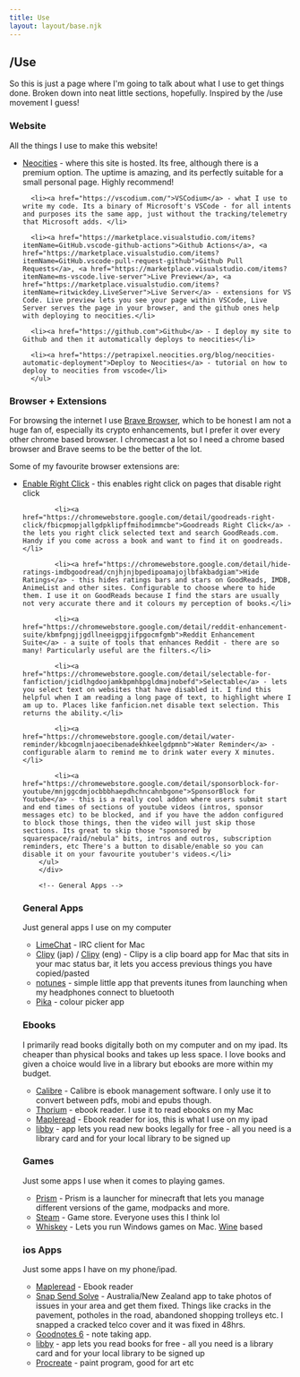 ```yaml
---
title: Use
layout: layout/base.njk
---
```


<!-- Intro -->

  <h2>/Use</h2>
    <p>So this is just a page where I'm going to talk about what I use to get things done. Broken down into neat little sections, hopefully. Inspired by the /use movement I guess! </p>

<!-- Website Stuff -->

<div class="textbox">
<h3>Website</h3>
<p>All the things I use to make this website!</p>

   <ul>
      <li><a href="http://www.neocities.com">Neocities</a> - where this site is hosted. Its free, although there is a premium option. The uptime is amazing, and its perfectly suitable for a small personal page. Highly recommend!</li>

      <li><a href="https://vscodium.com/">VSCodium</a> - what I use to write my code. Its a binary of Microsoft's VSCode - for all intents and purposes its the same app, just without the tracking/telemetry that Microsoft adds. </li>

      <li><a href="https://marketplace.visualstudio.com/items?itemName=GitHub.vscode-github-actions">Github Actions</a>, <a href="https://marketplace.visualstudio.com/items?itemName=GitHub.vscode-pull-request-github">Github Pull Requests</a>, <a href="https://marketplace.visualstudio.com/items?itemName=ms-vscode.live-server">Live Preview</a>, <a href="https://marketplace.visualstudio.com/items?itemName=ritwickdey.LiveServer">Live Server</a> - extensions for VS Code. Live preview lets you see your page within VSCode, Live Server serves the page in your browser, and the github ones help with deploying to neocities.</li>

      <li><a href="https://github.com">Github</a> - I deploy my site to Github and then it automatically deploys to neocities</li>

      <li><a href="https://petrapixel.neocities.org/blog/neocities-automatic-deployment">Deploy to Neocities</a> - tutorial on how to deploy to neocities from vscode</li>
      </ul>
</div>


<!-- Browser Extensions -->

<div class="textbox">
<h3>Browser + Extensions</h3>
  <p>For browsing the internet I use <a href="https://brave.com/">Brave Browser</a>, which to be honest I am not a huge fan of, especially its crypto enhancements, but I prefer it over every other chrome based browser. I chromecast a lot so I need a chrome based browser and Brave seems to be the better of the lot.</p>

   <p>Some of my favourite browser extensions are:</p>
<ul>
            <li><a href="https://chromewebstore.google.com/detail/enable-right-click/hhojmcideegachlhfgfdhailpfhgknjm">Enable Right Click</a> - this enables right click on pages that disable right click</li>

            <li><a href="https://chromewebstore.google.com/detail/goodreads-right-click/fbicpmopjallgdpklipffmihodimmcbe">Goodreads Right Click</a> - the lets you right click selected text and search GoodReads.com. Handy if you come across a book and want to find it on goodreads. </li>

            <li><a href="https://chromewebstore.google.com/detail/hide-ratings-imdbgoodread/cnjhjnjbpedipoamajojlbfakbadgiam">Hide Ratings</a> - this hides ratings bars and stars on GoodReads, IMDB, AnimeList and other sites. Configurable to choose where to hide them. I use it on GoodReads because I find the stars are usually not very accurate there and it colours my perception of books.</li>

            <li><a href="https://chromewebstore.google.com/detail/reddit-enhancement-suite/kbmfpngjjgdllneeigpgjifpgocmfgmb">Reddit Enhancement Suite</a> - a suite of tools that enhances Reddit - there are so many! Particularly useful are the filters.</li>

            <li><a href="https://chromewebstore.google.com/detail/selectable-for-fanfiction/jcidlhgdoojamkbpmhbpgldmajnobefd">Selectable</a> - lets you select text on websites that have disabled it. I find this helpful when I am reading a long page of text, to highlight where I am up to. Places like fanficion.net disable text selection. This returns the ability.</li>

            <li><a href="https://chromewebstore.google.com/detail/water-reminder/kbcogmlnjaoecibenadekhkeelgdpmnb">Water Reminder</a> - configurable alarm to remind me to drink water every X minutes.</li>

            <li><a href="https://chromewebstore.google.com/detail/sponsorblock-for-youtube/mnjggcdmjocbbbhaepdhchncahnbgone">SponsorBlock for Youtube</a> - this is a really cool addon where users submit start and end times of sections of youtube videos (intros, sponsor messages etc) to be blocked, and if you have the addon configured to block those things, then the video will just skip those sections. Its great to skip those "sponsored by squarespace/raid/nebula" bits, intros and outros, subscription reminders, etc There's a button to disable/enable so you can disable it on your favourite youtuber's videos.</li>
        </ul>
        </div>

        <!-- General Apps -->

<div class="textbox">
<h3>General Apps</h3>
<p>Just general apps I use on my computer</p>
<ul>
<li><a href="http://limechat.net/mac/">LimeChat</a> - IRC client for Mac</li>


<li><a href="https://clipy-app.com/">Clipy</a> (jap) / <a href="https://github.com/Clipy/Clipy">Clipy</a> (eng) - Clipy is a clip board app for Mac that sits in your mac status bar, it lets you access previous things you have copied/pasted</li>

<li><a href="https://github.com/tombonez/noTunes">notunes</a> - simple little app that prevents itunes from launching when my headphones connect to bluetooth</li>

<li><a href="https://superhighfives.com/pika">Pika</a> - colour picker app</li>
</ul>

</div>


<!-- Ebooks -->
<div class="textbox">
<h3>Ebooks</h3>
<p>I primarily read books digitally both on my computer and on my ipad. Its cheaper than physical books and takes up less space. I love books and given a choice would live in a library but ebooks are more within my budget.</p>

<ul>
  <li><a href="https://calibre-ebook.com/">Calibre</a> - Calibre is ebook management software. I only use it to convert between pdfs, mobi and epubs though. </li>

<li><a href="https://thorium.edrlab.org/">Thorium</a> - ebook reader. I use it to read ebooks on my Mac</li>

<li><a href="https://www.maplepop.com/web/mr/index.php">Mapleread</a> - Ebook reader for ios, this is what I use on my ipad</li>

<li><a href="https://libbyapp.com">libby</a> - app lets you read new books legally for free - all you need is a library card and for your local library to be signed up</li>

</ul>
</div>

<!-- Games -->

<div class="textbox">
<h3>Games</h3>
<p>Just some apps I use when it comes to playing games. </p>
<ul>
<li><a href="https://prismlauncher.org/">Prism</a> - Prism is a launcher for minecraft that lets you manage different versions of the game, modpacks and more.</li>

<li><a href="https://store.steampowered.com/">Steam</a> - Game store. Everyone uses this I think lol</li>

<li><a href="https://getwhisky.app/">Whiskey</a> - Lets you run Windows games on Mac. <a href="https://www.winehq.org/">Wine</a> based</li>
</ul>
</div>

<!----ios Apps------>
<div class="textbox">
<h3>ios Apps</h3>
<p>Just some apps I have on my phone/ipad.</p>
<ul>
  <li><a href="https://www.maplepop.com/web/mr/index.php">Mapleread</a> - Ebook reader</li>
  <li><a href="https://www.snapsendsolve.com">Snap Send Solve</a> - Australia/New Zealand app to take photos of issues in your area and get them fixed. Things like cracks in the pavement, potholes in the road, abandoned shopping trolleys etc. I snapped a cracked telco cover and it was fixed in 48hrs.</li>
  <li><a href="https://www.goodnotes.com">Goodnotes 6</a> - note taking app.</li>
  <li><a href="https://libbyapp.com">libby</a> - app lets you read books for free - all you need is a library card and for your local library to be signed up</li>
  <li><a href="https://procreate.com">Procreate</a> - paint program, good for art etc</li>
  </ul>
</div>

